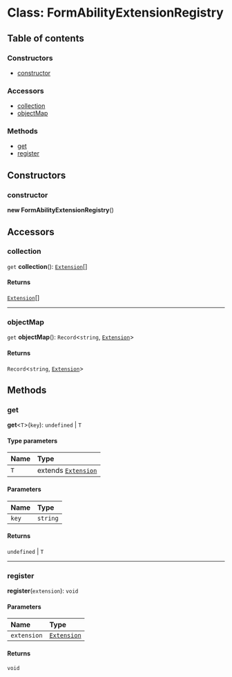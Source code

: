 # Class: FormAbilityExtensionRegistry

## Table of contents

### Constructors

* [constructor](/auto-docs/form-core/classes/FormAbilityExtensionRegistry.md#constructor)

### Accessors

* [collection](/auto-docs/form-core/classes/FormAbilityExtensionRegistry.md#collection)
* [objectMap](/auto-docs/form-core/classes/FormAbilityExtensionRegistry.md#objectmap)

### Methods

* [get](/auto-docs/form-core/classes/FormAbilityExtensionRegistry.md#get)
* [register](/auto-docs/form-core/classes/FormAbilityExtensionRegistry.md#register)

## Constructors

### constructor

**new FormAbilityExtensionRegistry**()

## Accessors

### collection

`get` **collection**(): [`Extension`](/auto-docs/form-core/interfaces/Extension.md)\[]

#### Returns

[`Extension`](/auto-docs/form-core/interfaces/Extension.md)\[]

***

### objectMap

`get` **objectMap**(): `Record`<`string`, [`Extension`](/auto-docs/form-core/interfaces/Extension.md)>

#### Returns

`Record`<`string`, [`Extension`](/auto-docs/form-core/interfaces/Extension.md)>

## Methods

### get

**get**<`T`>(`key`): `undefined` | `T`

#### Type parameters

| Name | Type |
| :------ | :------ |
| `T` | extends [`Extension`](/auto-docs/form-core/interfaces/Extension.md) |

#### Parameters

| Name | Type |
| :------ | :------ |
| `key` | `string` |

#### Returns

`undefined` | `T`

***

### register

**register**(`extension`): `void`

#### Parameters

| Name | Type |
| :------ | :------ |
| `extension` | [`Extension`](/auto-docs/form-core/interfaces/Extension.md) |

#### Returns

`void`
